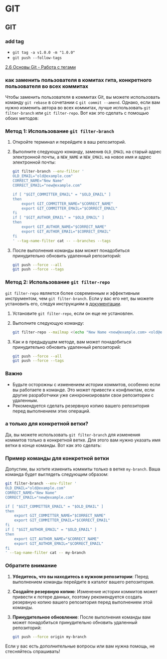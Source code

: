 # GIT

## GIT

### add tag

* `git tag -a v1.0.0 -m "1.0.0"`
* `git push --follow-tags`

[2.6 Основы Git - Работа с тегами](https://git-scm.com/book/ru/v2/%D0%9E%D1%81%D0%BD%D0%BE%D0%B2%D1%8B-Git-%D0%A0%D0%B0%D0%B1%D0%BE%D1%82%D0%B0-%D1%81-%D1%82%D0%B5%D0%B3%D0%B0%D0%BC%D0%B8)

### как заменить пользователя в комитах гита, конкретного пользователя во всех коммитах

Чтобы заменить пользователя в коммитах Git, вы можете использовать команду `git rebase` в сочетании с `git commit --amend`. Однако, если вам нужно изменить автора во всех коммитах, лучше использовать `git filter-branch` или `git filter-repo`. Вот как это сделать с помощью обоих методов:

### Метод 1: Использование `git filter-branch`

1. Откройте терминал и перейдите в ваш репозиторий.
2. Выполните следующую команду, заменив `OLD_EMAIL` на старый адрес электронной почты, а `NEW_NAME` и `NEW_EMAIL` на новое имя и адрес электронной почты:

   ```bash
   git filter-branch --env-filter '
   OLD_EMAIL="old@example.com"
   CORRECT_NAME="New Name"
   CORRECT_EMAIL="new@example.com"

   if [ "$GIT_COMMITTER_EMAIL" = "$OLD_EMAIL" ]
   then
       export GIT_COMMITTER_NAME="$CORRECT_NAME"
       export GIT_COMMITTER_EMAIL="$CORRECT_EMAIL"
   fi
   if [ "$GIT_AUTHOR_EMAIL" = "$OLD_EMAIL" ]
   then
       export GIT_AUTHOR_NAME="$CORRECT_NAME"
       export GIT_AUTHOR_EMAIL="$CORRECT_EMAIL"
   fi
   ' --tag-name-filter cat -- --branches --tags
   ```

3. После выполнения команды вам может понадобиться принудительно обновить удаленный репозиторий:

   ```bash
   git push --force --all
   git push --force --tags
   ```

### Метод 2: Использование `git filter-repo`

`git filter-repo` является более современным и эффективным инструментом, чем `git filter-branch`. Если у вас его нет, вы можете установить его, следуя инструкциям в [документации](https://github.com/newren/git-filter-repo).

1. Установите `git filter-repo`, если он еще не установлен.
2. Выполните следующую команду:

   ```bash
   git filter-repo --mailmap <(echo "New Name <new@example.com> <old@example.com>")
   ```

3. Как и в предыдущем методе, вам может понадобиться принудительно обновить удаленный репозиторий:

   ```bash
   git push --force --all
   git push --force --tags
   ```

### Важно

- Будьте осторожны с изменением истории коммитов, особенно если вы работаете в команде. Это может привести к конфликтам, если другие разработчики уже синхронизировали свои репозитории с удаленным.
- Рекомендуется сделать резервную копию вашего репозитория перед выполнением этих операций.

### а только для конкретной ветки?

Да, вы можете использовать `git filter-branch` для изменения коммитов только в конкретной ветке. Для этого вам нужно указать имя ветки в конце команды. Вот как это сделать:

### Пример команды для конкретной ветки

Допустим, вы хотите изменить коммиты только в ветке `my-branch`. Ваша команда будет выглядеть следующим образом:

```bash
git filter-branch --env-filter '
OLD_EMAIL="old@example.com"
CORRECT_NAME="New Name"
CORRECT_EMAIL="new@example.com"

if [ "$GIT_COMMITTER_EMAIL" = "$OLD_EMAIL" ]
then
    export GIT_COMMITTER_NAME="$CORRECT_NAME"
    export GIT_COMMITTER_EMAIL="$CORRECT_EMAIL"
fi
if [ "$GIT_AUTHOR_EMAIL" = "$OLD_EMAIL" ]
then
    export GIT_AUTHOR_NAME="$CORRECT_NAME"
    export GIT_AUTHOR_EMAIL="$CORRECT_EMAIL"
fi
' --tag-name-filter cat -- my-branch
```

### Обратите внимание

1. **Убедитесь, что вы находитесь в нужном репозитории**: Перед выполнением команды перейдите в каталог вашего репозитория.
2. **Создайте резервную копию**: Изменение истории коммитов может привести к потере данных, поэтому рекомендуется создать резервную копию вашего репозитория перед выполнением этой команды.
3. **Принудительное обновление**: После выполнения команды вам может понадобиться принудительно обновить удаленный репозиторий:

   ```bash
   git push --force origin my-branch
   ```

Если у вас есть дополнительные вопросы или вам нужна помощь, не стесняйтесь спрашивать!

